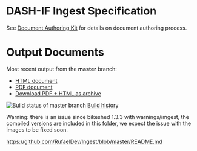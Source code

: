 # DASH-IF Ingest Specification

See [Document Authoring Kit](https://dashif.org/DocumentAuthoring/) for details on document authoring process.

# Output Documents

Most recent output from the **master** branch:

* [HTML document](https://dashif-documents.azurewebsites.net/Ingest/master/DASH-IF-Ingest.html)
* [PDF document](https://dashif-documents.azurewebsites.net/Ingest/master/DASH-IF-Ingest.pdf)
* [Download PDF + HTML as archive](https://dashif-documents.azurewebsites.net/Ingest/master/DASH-IF-Ingest.zip)

![Build status of master branch](https://dev.azure.com/dashif/Automation/_apis/build/status/Ingest?branchName=master) [Build history](https://dev.azure.com/dashif/Automation/_build?definitionId=7)

Warning: there is an issue since bikeshed 1.3.3 with warnings/imgest, the compiled versions are included in this folder, 
we expect the issue with the images to be fixed soon.


https://github.com/RufaelDev/Ingest/blob/master/README.md 
